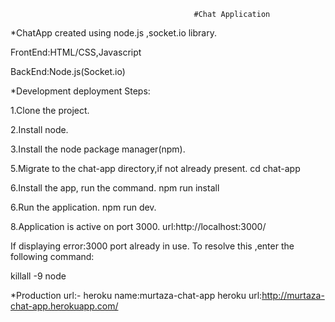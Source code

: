                                              #Chat Application
																						 
*ChatApp created using node.js ,socket.io library.

FrontEnd:HTML/CSS,Javascript

BackEnd:Node.js(Socket.io)

*Development deployment Steps:

1.Clone the project.

2.Install node.

3.Install the node package manager(npm).

5.Migrate to the chat-app directory,if not already present.
  cd chat-app
	
6.Install the app, run the command.
   npm run install
	 
6.Run the application.
  npm run dev.
	
8.Application is active on port 3000.
  url:http://localhost:3000/
	
If displaying error:3000 port already in use.
To resolve this ,enter the following command:

  killall -9 node
  
 *Production url:-
 heroku name:murtaza-chat-app
 heroku url:http://murtaza-chat-app.herokuapp.com/

